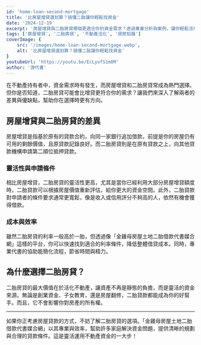 ```yaml
---
id: 'home-loan-second-mortgage'
title: '比房屋增貸還划算？搞懂二胎讓你輕鬆找資金'
date: '2024-12-19'
excerpt: '房屋增貸與二胎房貸哪個更適合你的資金需求？透過專業分析與案例，讓你輕鬆活化不動產，靈活掌控資金！'
tags: ['房屋增貸', '二胎房貸', '不動產活化', '貸款知識']
coverImage: {
    src: '/images/home-loan-second-mortgage.webp',
    alt: '比房屋增貸還划算？搞懂二胎讓你輕鬆找資金'
}
youtubeUrl: 'https://youtu.be/EcLyvfS1m0M'
author: '游代書'
---
```


在不動產持有者中，資金需求時有發生，而房屋增貸和二胎房貸常成為熱門選擇。但你是否知道，二胎房貸可能會比增貸更符合你的需求？讓我們來深入了解兩者的差異與優缺點，幫助你在選擇時更有方向。  

## 房屋增貸與二胎房貸的差異  

房屋增貸是指基於原有的貸款合約，向同一家銀行追加借款，前提是你的房屋仍有可用的剩餘價值，且原貸款記錄良好。而二胎房貸則是在原有貸款之上，向其他貸款機構申請第二順位抵押貸款。  

### 靈活性與申請條件  

相比房屋增貸，二胎房貸的靈活性更高，尤其是當你已經利用大部分房屋增貸額度時，二胎貸款可以根據房屋價值重新評估，給你更大的資金空間。此外，二胎貸款對申請者的條件要求通常更寬鬆，像是收入或信用評分不夠高的人，依然有機會獲得借款。  

### 成本與效率  

雖然二胎房貸的利率一般高於一胎，但透過像「金雞母房屋土地二胎借款代書媒合網」這樣的平台，你可以快速找到適合的利率條件，降低整體借貸成本。同時，專業代書的協助能簡化流程，節省時間與精力。  

## 為什麼選擇二胎房貸？  

二胎房貸的最大價值在於活化不動產，讓資產不再是靜態的負擔，而是靈活的資金來源。無論是創業資金、子女教育，還是房屋翻修，二胎貸款都能成為你的好幫手。而且，它不會影響你對房產的所有權。  

---

如果你正考慮房屋貸款的方式，不妨了解二胎房貸的選項。「金雞母房屋土地二胎借款代書媒合網」以其專業與效率，幫助許多家庭解決資金問題，提供清晰的規劃與合理的貸款條件。這是靈活運用不動產資金的一大步！  
